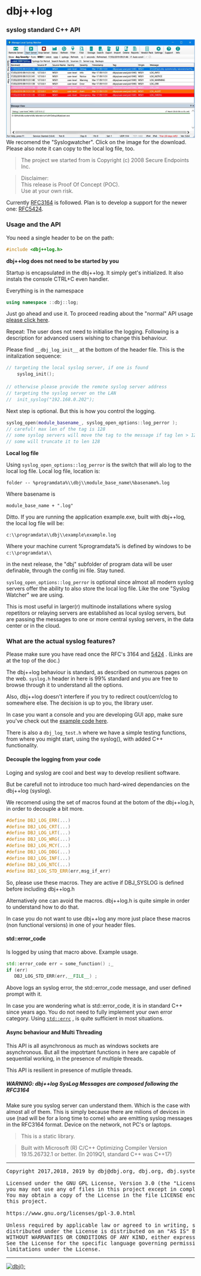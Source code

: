 
# dbj++log
### syslog standard C++ API 

[![syslogwatcher](./media/syslogwatcher.com.jpg)](https://syslogwatcher.com "syslogwatcher.com")
We recomend the "Syslogwatcher". Click on the image for the download. Please also note it can copy to the local log file, too.

> The project we started from is Copyright (c) 2008 Secure Endpoints Inc.


> Disclaimer: <br/>
> This release is Proof Of Concept (POC). <br/>
> Use at your own risk.


Currently [RFC3164](https://tools.ietf.org/html/rfc3164) is followed. Plan is to develop a support for the newer one: 
[RFC5424](https://tools.ietf.org/html/rfc5424).

### Usage and the API

You need a single header to be on the path:
```cpp
#include <dbj++log.h>
```

**dbj++log does not need to be started by you**

Startup is encapsulated in the dbj++log. It simply get's initialized. 
It also instals the console CTRL+C even handler.

Everything is in the namespace
```cpp
using namespace ::dbj::log;
```
Just go ahead and use it. To proceed reading about the "normal" API usage [please click here](#features).

Repeat: The user does not need to initialise the logging.
Following is a description for advanced users wishing to change this behaviour.

Please find `__dbj_log_init__` at the bottom of the header file. This is the initalization sequence:

```cpp
// targeting the local syslog server, if one is found
	syslog_init();

// otherwise please provide the remote syslog server address
// targeting the syslog server on the LAN
//	init_syslog("192.168.0.202");
```

Next step is optional. But this is how you control the logging.

```cpp
syslog_open(module_basename_, syslog_open_options::log_perror );
// careful! max len of the tag is 128
// some syslog servers will move the tag to the message if tag len > 128
// some will truncate it to len 128
``` 

**Local log file**

Using `syslog_open_options::log_perror` is the switch that will alo log to the local 
log file. Local log file, location is:

	folder -- %programdata%\\dbj\\module_base_name\%basename%.log

Where basename is

	module_base_name + ".log"

Ditto. If you are running the application example.exe, built with dbj++log, the local log file will be:

    c:\\programdata\\dbj\\example\example.log

Where your machine current %programdata% is defined by windows to be `c:\\programdata\\`

in the next release, the "dbj" subfolder of program data will be user definable, through the config ini file. Stay tuned.

`syslog_open_options::log_perror` is optional since almost all modern syslog servers offer the ability to also store the local log file.
Like the one "Syslog Watcher" we are using. 

This is most useful in larger(r) multinode installations where syslog repetitors or relaying servers are established as local syslog servers, but are passing
the messages to one or more central  syslog servers, in the data center or in the cloud.

<span id="features">

### What are the actual syslog features?

Please make sure you have read once the RFC's 3164 and [5424](https://tools.ietf.org/html/rfc5424) . (Links are at the top of the doc.)

The dbj++log behaviour is standard, as described on  numerous pages on the web.
`syslog.h` header in here is 99% standard and you are free to browse through it to understand all the options.

Also, dbj++log doesn't interfere if you try to redirect 
cout/cerr/clog to somewhere else. The decision is up to you, the library user. 

In case you want a console and you are developing GUI app, make 
sure you've check out the [example code here](https://gist.github.com/kingseva/a918ec66079a9475f19642ec31276a21).

There is also a `dbj_log_test.h` where we have a simple testing functions, from where you might start, using the syslog(), with added C++ functionality.

#### Decouple the logging from your code

Loging and syslog are cool and best way to develop resilient software.

But be carefull not to introduce too much hard-wired dependancies on the dbj++log (syslog).

We recomend using the set of macros found at the botom of the dbj++log.h, in order to 
decouple a bit more.

```cpp
#define DBJ_LOG_ERR(...) 
#define DBJ_LOG_CRT(...) 
#define DBJ_LOG_LRT(...) 
#define DBJ_LOG_WRG(...) 
#define DBJ_LOG_MCY(...) 
#define DBJ_LOG_DBG(...) 
#define DBJ_LOG_INF(...) 
#define DBJ_LOG_NTC(...)
#define DBJ_LOG_STD_ERR(err,msg_if_err) 
```

So, please use these macros. They are active if DBJ_SYSLOG is defined before 
including dbj++log.h

Alternatively one can avoid the macros. 
dbj++log.h is quite simple in order to understand how to do that.

In case you do not want to use dbj++log any more just place these macros (non functional versions)
in one of your header files.

#### std::error_code 

Is logged by using that macro above. Example usage.

```cpp
std::error_code err = some_function() ;_
if (err)
   DBJ_LOG_STD_ERR(err,__FILE__) ;
```
Above logs an syslog error, the std::error_code message, and user defined prompt with it.

In case you are wondering what is std::error_code, it is in standard C++ since years ago.
You do not need to fully implement your own error category.
Using [`std::errc`](https://en.cppreference.com/w/cpp/error/errc) , is quite sufficient in most situations.

#### Async behaviour and Multi Threading

This API is all asynchronous as much as windows sockets are asynchronous.
But all the impotrtant functions in here are capable of sequential working, 
in the presence of multiple threads.

This API is resilient in presence of mutliple threads.

##### WARNING: dbj++log SysLog Messages are composed following the RFC3164

Make sure you syslog server can understand them. Which is the case with almost all of them. 
This is simply because there are milions of devices in use (nad will be for a long time to come) who are emitting 
syslog messages in the RFC3164 format. Device on the network, not PC's or laptops.

> This is a static library. 

> Built with Microsoft (R) C/C++ Optimizing Compiler Version 19.15.26732.1 or better.
> (In 2019Q1, standard C++ was C++17)


-------------------------------------

<pre>
Copyright 2017,2018, 2019 by dbj@dbj.org, dbj.org, dbj.systems ltd.

Licensed under the GNU GPL License, Version 3.0 (the "License");
you may not use any of files in this project except in compliance with the License.
You may obtain a copy of the License in the file LICENSE enclosed in
this project.

https://www.gnu.org/licenses/gpl-3.0.html

Unless required by applicable law or agreed to in writing, software
distributed under the License is distributed on an "AS IS" BASIS,
WITHOUT WARRANTIES OR CONDITIONS OF ANY KIND, either express or implied.
See the License for the specific language governing permissions and
limitations under the License.
</pre>
---------------------------------------------------------------------  

[![dbj();](http://dbj.org/wp-content/uploads/2015/12/cropped-dbj-icon-e1486129719897.jpg)](http://www.dbj.org "dbj")  

